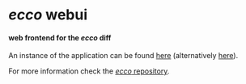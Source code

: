 *ecco* webui
====

#### web frontend for the *ecco* diff ####

An instance of the application can be found [here](http://owl.cs.manchester.ac.uk/diff) (alternatively [here](http://rpc440.cs.man.ac.uk:8080/diff)).

For more information check the [*ecco* repository](https://github.com/rsgoncalves/ecco).